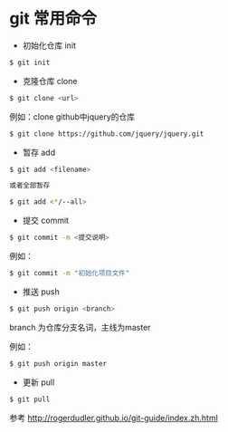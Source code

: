 # git 常用命令

* 初始化仓库 init

``` bash
$ git init

```

* 克隆仓库 clone

``` bash
$ git clone <url>

```

例如：clone github中jquery的仓库

``` bash
$ git clone https://github.com/jquery/jquery.git

```
* 暂存 add

``` bash
$ git add <filename>

或者全部暂存

$ git add <*/--all>

```
* 提交 commit

``` bash
$ git commit -m <提交说明>

```
例如：
``` bash 
$ git commit -m "初始化项目文件"
```
* 推送 push

``` bash
$ git push origin <branch>

```
branch 为仓库分支名词，主线为master

例如：

``` bash
$ git push origin master

```
* 更新 pull

``` bash
$ git pull

```

参考 <http://rogerdudler.github.io/git-guide/index.zh.html>

